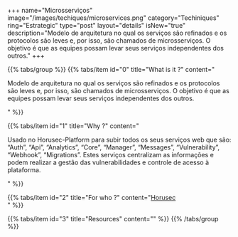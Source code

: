 +++
name="Microsserviços"
image="/images/techiques/microservices.png"
category="Techiniques"
ring="Estrategic"
type="post"
layout="details"
isNew="true"
description="Modelo de arquitetura no qual os serviços são refinados e os protocolos são leves e, por isso, são chamados de microsserviços. O objetivo é que as equipes possam levar seus serviços independentes dos outros."
+++

{{% tabs/group %}}
  {{% tabs/item id="0" title="What is it ?" content="<p>Modelo de arquitetura no qual os serviços são refinados e os protocolos são leves e, por isso, são chamados de microsserviços. O objetivo é que as equipes possam levar seus serviços independentes dos outros.</p>" %}}
  
  {{% tabs/item id="1" title="Why ?" content="<p>Usado no Horusec-Platform para subir todos os seus serviços web que são: “Auth”, “Api”, “Analytics”, “Core”, “Manager”, “Messages”, “Vulnerability”, “Webhook”, “Migrations”. Estes serviços centralizam as informações e podem realizar a gestão das vulnerabilidades e controle de acesso à plataforma.</p>" %}}
  
  {{% tabs/item id="2" title="For who ?" content="<a href='https://horusec.io/site/'>Horusec</a><br />" %}}

  {{% tabs/item id="3" title="Resources" content="" %}}
{{% /tabs/group %}}